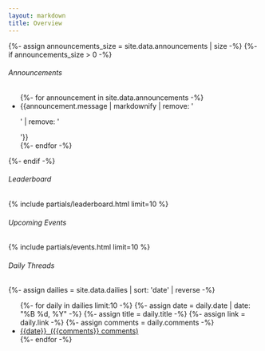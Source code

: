 ```yaml
---
layout: markdown
title: Overview
---
```



{%- assign announcements_size = site.data.announcements | size -%}
{%- if announcements_size > 0 -%}
  <div class="mb-3">
    <h6>Announcements</h6>
    <section class="tight" style="width: fit-content;">
      <ul>
        {%- for announcement in site.data.announcements -%}
          <li>{{announcement.message | markdownify | remove: '<p>' | remove: '</p>'}}</li>
        {%- endfor -%}
      </ul>
    </section>
  </div>
{%- endif -%}


<div class="row g-4">
  <div class="col mb-3">
    <h6>Leaderboard</h6>
    {% include partials/leaderboard.html limit=10 %}
  </div>

  <div class="col mb-3">
    <h6>Upcoming Events</h6>
    {% include partials/events.html limit=10 %}
  </div>

  <div class="col mb-3">
    <h6 class="pb-1">Daily Threads</h6>
    <section class="mt-4" style="width:fit-content; min-width:315px;">
    {%- assign dailies = site.data.dailies | sort: 'date' | reverse -%}
    <ul>
      {%- for daily in dailies limit:10 -%}
        {%- assign date = daily.date | date: "%B %d, %Y" -%}
        {%- assign title = daily.title -%}
        {%- assign link = daily.link -%}
        {%- assign comments = daily.comments -%}
        <li><a href="{{link}}">{{date}} &nbsp;({{comments}} comments)</a></li>
      {%- endfor -%}
    </ul>
  </section>
  </div>
</div>

